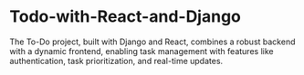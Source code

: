 # Todo-with-React-and-Django
The To-Do project, built with Django and React, combines a robust backend with a dynamic frontend, enabling task management with features like authentication, task prioritization, and real-time updates.
